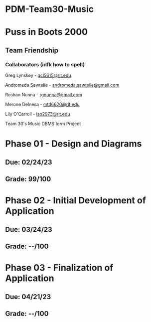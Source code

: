 # PDM-Team30-Music
# Puss in Boots 2000
## Team Friendship

### Collaborators (idfk how to spell)
Greg Lynskey - gcl5615@rit.edu

Andromeda Sawtelle - andromeda.sawtelle@gmail.com

Roshan Nunna - rgnunna@gmail.com

Merone Delnesa - mtd6620@rit.edu

Lily O'Carroll - lso2973@rit.edu

Team 30's Music DBMS term Project

# Phase 01 - Design and Diagrams
## Due: 02/24/23
## Grade: 99/100

# Phase 02 - Initial Development of Application
## Due: 03/24/23
## Grade: --/100

# Phase 03 - Finalization of Application
## Due: 04/21/23
## Grade: --/100
